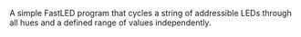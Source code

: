 A simple FastLED program that cycles a string of addressible LEDs through all hues and a defined range of values independently.